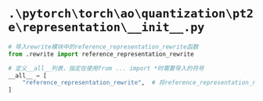 # `.\pytorch\torch\ao\quantization\pt2e\representation\__init__.py`

```py
# 导入rewrite模块中的reference_representation_rewrite函数
from .rewrite import reference_representation_rewrite

# 定义__all__列表，指定在使用from ... import *时需要导入的符号
__all__ = [
    "reference_representation_rewrite",  # 将reference_representation_rewrite函数添加到__all__列表中
]
```